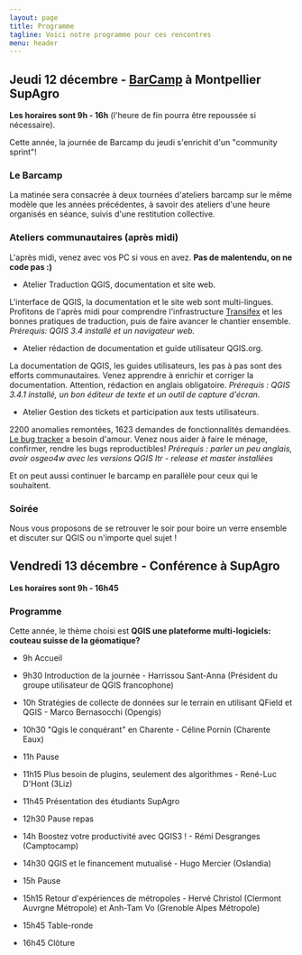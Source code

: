 ```yaml
---
layout: page
title: Programme
tagline: Voici notre programme pour ces rencontres
menu: header
---
```



## Jeudi 12 décembre - [BarCamp](https://fr.wikipedia.org/wiki/BarCamp) à Montpellier SupAgro

**Les horaires sont 9h - 16h** (l'heure de fin pourra être repoussée si nécessaire).

Cette année, la journée de Barcamp du jeudi s'enrichit d'un "community sprint"!

### Le Barcamp 

La matinée sera consacrée à deux tournées d'ateliers barcamp sur le même modèle que les années précédentes, à savoir des ateliers d'une heure organisés en séance, suivis d'une restitution collective.  

### Ateliers communautaires (après midi)

L'après midi, venez avec vos PC si vous en avez. **Pas de malentendu, on ne code pas :)**

* Atelier Traduction QGIS, documentation et site web. 

L'interface de QGIS, la documentation et le site web sont multi-lingues. Profitons de l'après midi pour comprendre l'infrastructure [Transifex](https://www.transifex.com/qgis/QGIS/translate/#fr/qgis-application/149393953?q=translated%3Ano) et les bonnes pratiques de traduction, puis de faire avancer le chantier ensemble.  *Prérequis: QGIS 3.4 installé et un navigateur web.*

* Atelier rédaction de documentation et guide utilisateur QGIS.org. 

La documentation de QGIS, les guides utilisateurs, les pas à pas sont des efforts communautaires. Venez apprendre à enrichir et corriger la documentation. Attention, rédaction en anglais obligatoire. *Prérequis :  QGIS 3.4.1 installé, un bon éditeur de texte et un outil de capture d'écran.* 

* Atelier Gestion des tickets et participation aux tests utilisateurs.

2200 anomalies remontées, 1623 demandes de fonctionnalités demandées. [Le bug tracker](https://issues.qgis.org/) a besoin d'amour. Venez nous aider à faire le ménage, confirmer, rendre les bugs reproductibles! *Prérequis : parler un peu anglais, avoir osgeo4w avec les versions QGIS ltr - release et master installées*


Et on peut aussi continuer le barcamp en parallèle pour ceux qui le souhaitent. 

### Soirée

Nous vous proposons de se retrouver le soir pour boire un verre ensemble et discuter sur QGIS ou n'importe quel sujet ! 


## Vendredi 13 décembre - Conférence à SupAgro

**Les horaires sont 9h - 16h45**

### Programme

Cette année, le thème choisi est **QGIS une plateforme multi-logiciels: couteau suisse de la géomatique?**

* 9h Accueil

* 9h30 Introduction de la journée - Harrissou Sant-Anna (Président du groupe utilisateur de QGIS francophone)
* 10h  Stratégies de collecte de données sur le terrain en utilisant QField et QGIS - Marco Bernasocchi (Opengis)
* 10h30 "Qgis le conquérant" en Charente - Céline Pornin (Charente Eaux)

* 11h Pause
* 11h15 Plus besoin de plugins, seulement des algorithmes - René-Luc D'Hont (3Liz)
* 11h45 Présentation des étudiants  SupAgro

* 12h30 Pause repas 

* 14h Boostez votre productivité avec QGIS3 ! - Rémi Desgranges (Camptocamp)
* 14h30 QGIS et le financement mutualisé - Hugo Mercier (Oslandia)

* 15h Pause

* 15h15 Retour d'expériences de métropoles - Hervé Christol (Clermont Auvrgne Métropole) et Anh-Tam Vo (Grenoble Alpes Métropole)
* 15h45 Table-ronde

* 16h45 Clôture




